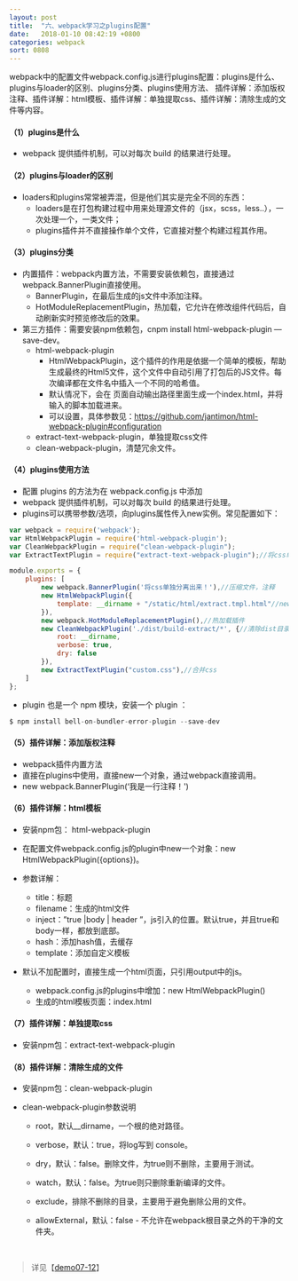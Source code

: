 ```yaml
---
layout: post
title:  "六、webpack学习之plugins配置"
date:   2018-01-10 08:42:19 +0800
categories: webpack
sort: 0808
---
```


webpack中的配置文件webpack.config.js进行plugins配置：plugins是什么、plugins与loader的区别、plugins分类、plugins使用方法、 插件详解：添加版权注释、插件详解：html模板、插件详解：单独提取css、插件详解：清除生成的文件等内容。

#### （1）plugins是什么

- webpack 提供插件机制，可以对每次 build 的结果进行处理。

#### （2）plugins与loader的区别

- loaders和plugins常常被弄混，但是他们其实是完全不同的东西：
  - loaders是在打包构建过程中用来处理源文件的（jsx，scss，less..），一次处理一个，一类文件；
  - plugins插件并不直接操作单个文件，它直接对整个构建过程其作用。

#### （3）plugins分类

- 内置插件：webpack内置方法，不需要安装依赖包，直接通过webpack.BannerPlugin直接使用。
  - BannerPlugin，在最后生成的js文件中添加注释。
  - HotModuleReplacementPlugin，热加载，它允许在修改组件代码后，自动刷新实时预览修改后的效果。
- 第三方插件：需要安装npm依赖包，cnpm install html-webpack-plugin —save-dev。
  - html-webpack-plugin
    - HtmlWebpackPlugin，这个插件的作用是依据一个简单的模板，帮助生成最终的Html5文件，这个文件中自动引用了打包后的JS文件。每次编译都在文件名中插入一个不同的哈希值。
    - 默认情况下，会在 页面自动输出路径里面生成一个index.html，并将输入的脚本加载进来。
    - 可以设置，具体参数见：https://github.com/jantimon/html-webpack-plugin#configuration
  - extract-text-webpack-plugin，单独提取css文件
  - clean-webpack-plugin，清楚冗余文件。

#### （4）plugins使用方法

- 配置 plugins 的方法为在 webpack.config.js 中添加
- webpack 提供插件机制，可以对每次 build 的结果进行处理。
- plugins可以携带参数/选项，向plugins属性传入new实例。常见配置如下：

```javascript
var webpack = require('webpack');
var HtmlWebpackPlugin = require('html-webpack-plugin');
var CleanWebpackPlugin = require("clean-webpack-plugin");
var ExtractTextPlugin = require("extract-text-webpack-plugin");//将css单独提取出来，放一个文件里面。

module.exports = {
	plugins: [
        new webpack.BannerPlugin('将css单独分离出来！'),//压缩文件，注释
        new HtmlWebpackPlugin({
            template: __dirname + "/static/html/extract.tmpl.html"//new 一个这个插件的实例，并传入相关的参数
        }),
        new webpack.HotModuleReplacementPlugin(),//热加载插件
        new CleanWebpackPlugin('./dist/build-extract/*', {//清除dist目录
            root: __dirname,
            verbose: true,
            dry: false
        }),
        new ExtractTextPlugin("custom.css"),//合并css
    ]
};
```

- plugin 也是一个 npm 模块，安装一个 plugin ：

```javascript
$ npm install bell-on-bundler-error-plugin --save-dev
```

#### （5）插件详解：添加版权注释

- webpack插件内置方法
- 直接在plugins中使用，直接new一个对象，通过webpack直接调用。
- new webpack.BannerPlugin(‘我是一行注释！')

#### （6）插件详解：html模板

- 安装npm包： html-webpack-plugin
- 在配置文件webpack.config.js的plugin中new一个对象：new HtmlWebpackPlugin({options})。
- 参数详解：
  - title：标题
  - filename：生成的html文件
  - inject：”true |body | header ”，js引入的位置。默认true，并且true和body一样，都放到底部。
  - hash：添加hash值，去缓存
  - template：添加自定义模板


- 默认不加配置时，直接生成一个html页面，只引用output中的js。
  - webpack.config.js的plugins中增加：new HtmlWebpackPlugin()
  - 生成的html模板页面：index.html

#### （7）插件详解：单独提取css

- 安装npm包：extract-text-webpack-plugin

#### （8）插件详解：清除生成的文件

- 安装npm包：clean-webpack-plugin

- clean-webpack-plugin参数说明

  - root，默认__dirname，一个根的绝对路径。

  - verbose，默认：true，将log写到 console。

  - dry，默认：false。删除文件，为true则不删除，主要用于测试。

  - watch，默认：false。为true则只删除重新编译的文件。

  - exclude，排除不删除的目录，主要用于避免删除公用的文件。

  - allowExternal，默认：false  - 不允许在webpack根目录之外的干净的文件夹。

    ​

> 详见【[demo07-12](https://github.com/huanghui8030/webpack/tree/master/demo07-12)】